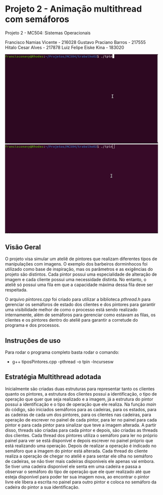 # Projeto 2 - Animação multithread com semáforos

Projeto 2 - MC504: Sistemas Operacionais

Francisco Namias Vicente - 216028
Gustavo Praciano Barros - 217555
Hitalo Cesar Alves - 217878
Luiz Felipe Eiske Kina - 183020

![Exemplo 1](./exemplos/MC504a.gif)
![Exemplo 2](./exemplos/MC504b.gif)
## Visão Geral
O projeto visa simular um ateliê de pintores que realizam diferentes tipos de manipulações com imagens. O exemplo dos barbeiros dorminhocos foi utilizado como base de inspiração, mas os parâmetros e as exigências do projeto são distintos. Cada pintor possui uma especialidade de alteração de imagem e cada cliente possui uma necessidade distinta. No entanto, o ateliê só possui uma fila em que a capacidade máxima dessa fila deve ser respeitada.

O arquivo *pintores.cpp* foi criado para utilizar a biblioteca *pthread.h* para gerenciar os semáforos de estado dos clientes e dos pintores para garantir uma visibilidade melhor de como o processo está sendo realizado internamente, além de semáforos para gerenciar como estavam as filas, os clientes e os pintores dentro do ateliê para garantir a corretude do programa e dos processos.

## Instruções de uso
Para rodar o programa completo basta rodar o comando:
 - g++ tiposPintores.cpp -pthread -o tpin -lncursesw

## Estratégia Multithread adotada

Inicialmente são criadas duas estruturas para representar tanto os clientes quanto os pintores, a estrutura dos clientes possui a identificação, o tipo de operação que quer que seja realizado e a imagem, já a estrutura do pintor possui a identificação e o tipo de operação que ele realiza. Na função *main* do código, são iniciados semáforos para as cadeiras, para os estados, para as cadeiras de cada um dos pintores, para os clientes nas cadeiras, para operação de escrever no painel de cada pintor, para ler no painel para cada pintor e para cada pintor para sinalizar que teve a imagem alterada.
A partir disso, threads são criadas para cada pintor e depois, são criadas as threads dos clientes. Cada thread dos pintores utiliza o semáforo para ler no próprio painel para ver se está disponível e depois escrever no painel próprio que está realizando uma operação. Depois de realizar a operação é indicado no semáforo que a imagem do pintor está alterada.
Cada thread do cliente realiza a operação de chegar no ateliê e para sentar ele olha no semáforo de cadeiras, se não tiver mais cadeiras disponíveis ele apenas vai embora. Se tiver uma cadeira disponível ele senta em uma cadeira e passa a observar o semáforo do tipo de operação que ele quer realizado até que esteja disponível para poder ter sua imagem nova, ao encontrar o pintor livre ele libera a escrita no painel para outro pintor e coloca no semáforo da cadeira do pintor a sua identificação.


